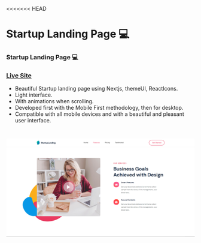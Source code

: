 <<<<<<< HEAD
# Startup Landing Page 💻
### Startup Landing Page 💻
### [Live Site](https://cc-beats-headphones.netlify.app)

- Beautiful Startup landing page using Nextjs, themeUI, ReactIcons.
- Light interface.
- With animations when scrolling.
- Developed first with the Mobile First methodology, then for desktop.
- Compatible with all mobile devices and with a beautiful and pleasant user interface.

![](/preview.png)
=======
